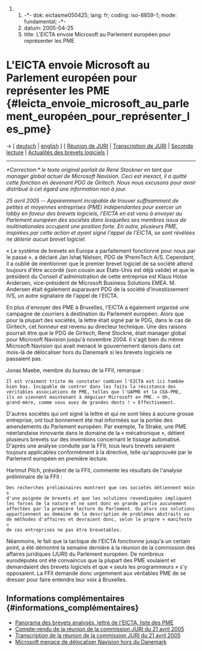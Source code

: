 1.  1.  -\*- dok: eictasme050425; lang: fr; coding: iso-8859-1; mode:
        fundamental; -\*-
    2.  datum: 2005-04-25
    3.  title: L\'EICTA envoie Microsoft au Parlement européen pour
        représenter les PME

# L\'EICTA envoie Microsoft au Parlement européen pour représenter les PME {#leicta_envoie_microsoft_au_parlement_européen_pour_représenter_les_pme}

-\> \[ [ deutsch](EictaSme050425De "wikilink") \| [
english](EictaSme050425En "wikilink") \] \[ [ Réunion de
JURI](JuriPr050421Fr "wikilink") \| [ Transcription de
JURI](Juri050421En "wikilink") \| [Seconde
lecture](http://www.ffii.fr/Travail-parlementaire-europeen-sur-les-brevets-logiciels-en-2005 "wikilink")
\| [ Actualités des brevets logiciels](SwpatcninoFr "wikilink") \]

------------------------------------------------------------------------

*\*Correction:\* le texte original parlait de René Stockner en tant que
manager global actuel de Microsoft Navision. Ceci est inexact, il a
quitté cette fonction en devenant PDG de Giritech. Nous nous excusons
pour avoir distribué à cet égard une information non à jour.*

*25 avril 2005 \-- Apparemment incapable de trouver suffisamment de
petites et moyennes entreprises (PME) indépendantes pour exercer un
lobby en faveur des brevets logiciels, l\'EICTA en est venu à envoyer au
Parlement européen des sociétés dans lesquelles ses membres issus de
multinationales occupent une position forte. En outre, plusieurs PME,
inspirées par cette action et ayant signé l\'appel de l\'EICTA, se sont
révélées ne détenir aucun brevet logiciel.*

« Le système de brevets en Europe a parfaitement fonctionné pour nous
par le passé », a déclaré Jan Ishøj Nielsen, PDG de !PremiTech A/S.
Cependant, il a oublié de mentionner que le premier brevet logiciel de
sa société attend toujours d\'être accordé (son cousin aux États-Unis
est déjà valide) et que le président du Conseil d\'administration de
cette entreprise est Klaus Holse Andersen, vice-président de Microsoft
Business Solutions EMEA. M. Andersen était également auparavant PDG de
la société d\'investissement IVS, un autre signataire de l\'appel de
l\'EICTA.

En plus d\'envoyer des PME à Bruxelles, l\'EICTA a également organisé
une campagne de courriers à destination du Parlement européen. Alors que
pour la plupart des sociétés, la lettre était signé par le PDG, dans le
cas de Giritech, cet honneur est revenu au directeur technique. Une des
raisons pourrait être que le PDG de Giritech, René Stockne, était
manager global pour Microsoft Navision jusqu\'à novembre 2004. Il
s\'agit bien du même Microsoft Navision qui avait menacé le gouvernement
danois dans cet mois-là de délocaliser hors du Danemark si les brevets
logiciels ne passaient pas.

Jonas Maebe, membre du bureau de la FFII, remarque :

`Il est vraiment triste de constater combien l'EICTA est ici tombée`\
`bien bas. Incapable de contrer dans les faits la résistance des`\
`véritables associations de PME, telles que l'UAPME et la CEA-PME,`\
`ils en viennent maintenant à déguiser Microsoft en PME. « Oh,`\
`grand-mère, comme vous avez de grandes dents ! » Effectivement.`

D\'autres sociétés qui ont signé la lettre et qui ne sont liées à aucune
grosse entreprise, ont tout bonnement été mal informées sur la portée
des amendements du Parlement européen. Par exemple, Te Strake, une PME
néerlandaise innovante dans le domaine de la « mécatronique », détient
plusieurs brevets sur des inventions concernant le tissage automatisé.
D\'après une analyse conduite par la FFII, tous leurs brevets seraient
toujours applicables conformément à la directive, telle qu\'approuvée
par le Parlement européen en première lecture.

Hartmut Pilch, président de la FFII, commente les résultats de
l\'analyse préliminaire de la FFII :

`Des recherches préliminaires montrent que ces sociétés détiennent moins`\
`d'une poignée de brevets et que les solutions revendiquées impliquent`\
`les forces de la nature et ne sont donc en grande partie aucunement`\
`affectées par la première lecture du Parlement. Ou alors ces solutions`\
`appartiennent au domaine de la description de problèmes abstraits ou`\
`de méthodes d'affaires et devraient donc, selon le propre « manifeste »`\
`de ces entreprises ne pas être brevetables.`

Néanmoins, le fait que la tactique de l\'EICTA fonctionne jusqu\'à un
certain point, a été démontré la semaine dernière à la réunion de la
commission des affaires juridiques (JURI) du Parlement européen. De
nombreux eurodéputés ont été convaincus que la plupart des PME voulaient
et demandaient des brevets logiciels et que « seuls les programmeurs »
s\'y opposaient. La FFII demande donc urgemment aux véritables PME de se
dresser pour faire entendre leur voix à Bruxelles.

## Informations complémentaires {#informations_complémentaires}

-   [Panorama des brevets analysés, lettre de l\'EICTA, liste des
    PME](http://swpat.ffii.org/log/05/eictasme04/ "wikilink")
-   [Compte-rendu de la réunion de la commission JURI du 21 avril
    2005](http://www.ffii.fr/La-commission-JURI-debat-du-rapport-de-Rocard-sur-les-brevets-logiciels "wikilink")
-   [ Transcription de la réunion de la commission JURI du 21 avril
    2005](Juri050421En "wikilink")
-   [Microsoft menace de délocaliser Navision hors du
    Danemark](http://www.ffii.fr/Microsoft-Donnez-nous-des-brevets-logiciels-ou-nous-retirons-800-postes-au-Danemark "wikilink")
